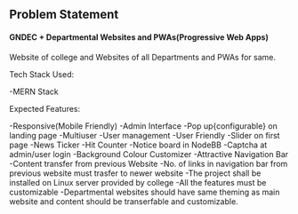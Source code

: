 ## Problem Statement

#### GNDEC + Departmental Websites and PWAs(Progressive Web Apps)
Website of college and Websites of all Departments and PWAs for same.

Tech Stack Used:

-MERN Stack

Expected Features:

-Responsive(Mobile Friendly)
-Admin Interface
-Pop up{configurable} on landing page
-Multiuser
-User management
-User Friendly
-Slider on first page
-News Ticker
-Hit Counter
-Notice board in NodeBB
-Captcha at admin/user login
-Background Colour Customizer
-Attractive Navigation Bar
-Content transfer from previous Website
-No. of links in navigation bar from previous website must trasfer to newer website
-The project shall be installed on Linux server provided by college
-All the features must be customizable
-Departmental websites should have same theming as main website and content should be transerfable and customizable.
